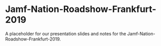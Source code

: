 # Jamf-Nation-Roadshow-Frankfurt-2019
A placeholder for our presentation slides and notes for the Jamf-Nation-Roadshow-Frankfurt-2019.
